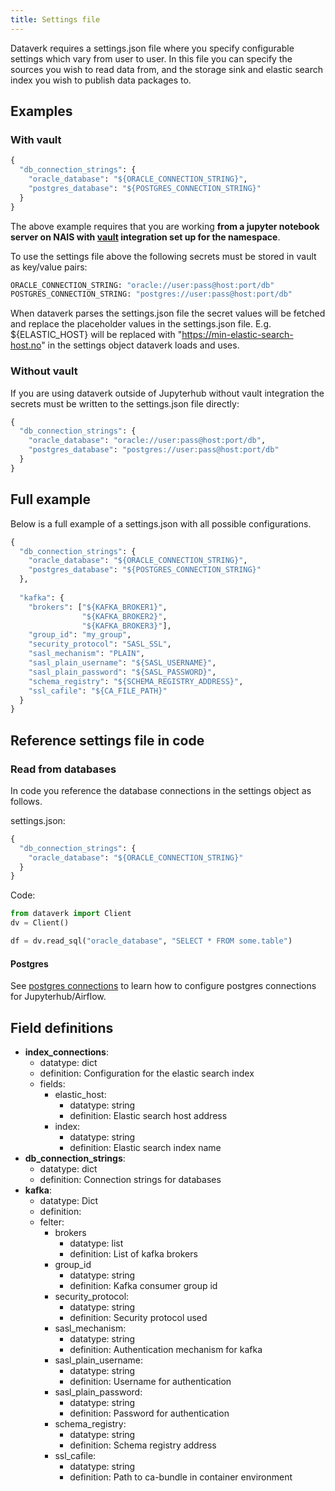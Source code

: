```yaml
---
title: Settings file
---
```


Dataverk requires a settings.json file where you specify configurable settings which vary from user 
to user. In this file you can specify the sources you wish to read data from, and the storage sink and 
elastic search index you wish to publish data packages to.

## Examples

### With vault
````python
{
  "db_connection_strings": {
    "oracle_database": "${ORACLE_CONNECTION_STRING}",
    "postgres_database": "${POSTGRES_CONNECTION_STRING}"
  }
}
````
The above example requires that you are working **from a jupyter notebook server on NAIS with [vault](../../onprem/vault.md) 
integration set up for the namespace**.

To use the settings file above the following secrets must be stored in vault as key/value pairs:
````bash
ORACLE_CONNECTION_STRING: "oracle://user:pass@host:port/db"
POSTGRES_CONNECTION_STRING: "postgres://user:pass@host:port/db"
````

When dataverk parses the settings.json file the secret values will be fetched and replace the placeholder values in the 
settings.json file. E.g. ${ELASTIC_HOST} will be replaced with "https://min-elastic-search-host.no" in the settings object 
dataverk loads and uses.

### Without vault
If you are using dataverk outside of Jupyterhub without vault integration the secrets must be written to the settings.json 
file directly:
````python
{
  "db_connection_strings": {
    "oracle_database": "oracle://user:pass@host:port/db",
    "postgres_database": "postgres://user:pass@host:port/db"
  }
}
````

## Full example
Below is a full example of a settings.json with all possible configurations.
````python
{
  "db_connection_strings": {
    "oracle_database": "${ORACLE_CONNECTION_STRING}",
    "postgres_database": "${POSTGRES_CONNECTION_STRING}"
  },
  
  "kafka": {
    "brokers": ["${KAFKA_BROKER1}",
                "${KAFKA_BROKER2}",
                "${KAFKA_BROKER3}"],
    "group_id": "my_group",
    "security_protocol": "SASL_SSL",
    "sasl_mechanism": "PLAIN",
    "sasl_plain_username": "${SASL_USERNAME}",
    "sasl_plain_password": "${SASL_PASSWORD}",
    "schema_registry": "${SCHEMA_REGISTRY_ADDRESS}",
    "ssl_cafile": "${CA_FILE_PATH}"
  }
}
````

## Reference settings file in code

### Read from databases
In code you reference the database connections in the settings object as follows.

settings.json:
````python
{
  "db_connection_strings": {
    "oracle_database": "${ORACLE_CONNECTION_STRING}"
  }
}
````
Code:
````python
from dataverk import Client
dv = Client()

df = dv.read_sql("oracle_database", "SELECT * FROM some.table")
````

#### Postgres
See [postgres connections](postgres.md) to learn how to configure postgres connections for Jupyterhub/Airflow.

## Field definitions
- **index_connections**:
  - datatype: dict
  - definition: Configuration for the elastic search index
  - fields:
    - elastic_host:
        - datatype: string
        - definition: Elastic search host address 
    - index:
        - datatype: string
        - definition: Elastic search index name
- **db_connection_strings**:
  - datatype: dict
  - definition: Connection strings for databases
- **kafka**:
  - datatype: Dict
  - definition: 
  - felter:
    - brokers
        - datatype: list
        - definition: List of kafka brokers
    - group_id
        - datatype: string
        - definition: Kafka consumer group id
    - security_protocol:
        - datatype: string
        - definition: Security protocol used
    - sasl_mechanism:
        - datatype: string
        - definition: Authentication mechanism for kafka
    - sasl_plain_username: 
        - datatype: string
        - definition: Username for authentication
    - sasl_plain_password:
        - datatype: string
        - definition: Password for authentication
    - schema_registry:
        - datatype: string
        - definition: Schema registry address
    - ssl_cafile:
        - datatype: string
        - definition: Path to ca-bundle in container environment
